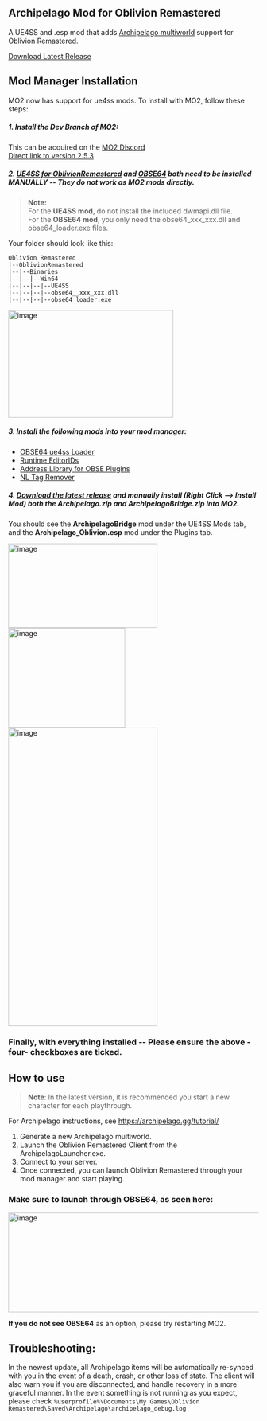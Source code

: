 ## Archipelago Mod for Oblivion Remastered

A UE4SS and .esp mod that adds [Archipelago multiworld](https://archipelago.gg/) support for Oblivion Remastered.

[Download Latest Release](https://github.com/POD-io/Oblivion-ArchipelagoMod/releases/latest)

## Mod Manager Installation

MO2 now has support for ue4ss mods. To install with MO2, follow these steps:

##### 1. Install the Dev Branch of MO2:
This can be acquired on the [MO2 Discord](https://discord.gg/Jjprnb5rDJ)  
[Direct link to version 2.5.3](https://discord.com/channels/265929299490635777/379225566122999808/1377090478515945524)

##### 2. [UE4SS for OblivionRemastered](https://www.nexusmods.com/oblivionremastered/mods/32) and [OBSE64](https://www.nexusmods.com/oblivionremastered/mods/282) both **need to be installed MANUALLY** -- They do not work as MO2 mods directly.

> **Note:**  
For the **UE4SS mod**, do not install the included dwmapi.dll file.  
For the **OBSE64 mod**, you only need the obse64_xxx_xxx.dll and obse64_loader.exe files.

Your folder should look like this:
```
Oblivion Remastered
|--OblivionRemastered
|--|--Binaries
|--|--|--Win64
|--|--|--|--UE4SS
|--|--|--|--obse64__xxx_xxx.dll
|--|--|--|--obse64_loader.exe
```

<img width="332" height="216" alt="image" src="https://github.com/user-attachments/assets/3c92122c-6725-4e32-97b7-29553064135d" />


##### 3. Install the following mods into your mod manager:  

- [OBSE64 ue4ss Loader](https://www.nexusmods.com/oblivionremastered/mods/3421)  
- [Runtime EditorIDs](https://www.nexusmods.com/oblivionremastered/mods/1331)  
- [Address Library for OBSE Plugins](https://www.nexusmods.com/oblivionremastered/mods/4475)  
- [NL Tag Remover](https://www.nexusmods.com/oblivionremastered/mods/473)

##### 4. [Download the latest release](https://github.com/POD-io/Oblivion-ArchipelagoMod/releases/latest) and manually install (Right Click --> Install Mod) both the Archipelago.zip and ArchipelagoBridge.zip into MO2.  
You should see the **ArchipelagoBridge** mod under the UE4SS Mods tab, and the **Archipelago_Oblivion.esp** mod under the Plugins tab.


<img width="300" height="170" alt="image" src="https://github.com/user-attachments/assets/9f5790b7-2973-4867-812c-64f3cbfd5769" />  
<img width="235" height="200" alt="image" src="https://github.com/user-attachments/assets/a753b271-43f8-4036-b9c2-6d5f263424d7" />  
<img width="300" height="600" alt="image" src="https://github.com/user-attachments/assets/624feb8e-01e8-411c-88e1-72545190134e" />  


### Finally, with everything installed -- Please ensure the above -four- checkboxes are ticked.

## How to use

> **Note**:
> In the latest version, it is recommended you start a new character for each playthrough.  

For Archipelago instructions, see https://archipelago.gg/tutorial/

1) Generate a new Archipelago multiworld.
2) Launch the Oblivion Remastered Client from the ArchipelagoLauncher.exe.
3) Connect to your server.
4) Once connected, you can launch Oblivion Remastered through your mod manager and start playing.

### Make sure to launch through OBSE64, as seen here:

<img width="615" height="200" alt="image" src="https://github.com/user-attachments/assets/242bc578-8b05-40e6-a0a0-4fca16e038e6" />

**If you do not see OBSE64** as an option, please try restarting MO2.


## Troubleshooting: 

In the newest update, all Archipelago items will be automatically re-synced with you in the event of a death, crash, or other loss of state.
The client will also warn you if you are disconnected, and handle recovery in a more graceful manner.
In the event something is not running as you expect, please check `%userprofile%\Documents\My Games\Oblivion Remastered\Saved\Archipelago\archipelago_debug.log`
